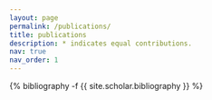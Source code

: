 ```yaml
---
layout: page
permalink: /publications/
title: publications
description: * indicates equal contributions.
nav: true
nav_order: 1
---
```

<!-- _pages/publications.md -->
<div class="publications">

{% bibliography -f {{ site.scholar.bibliography }} %}

</div>
